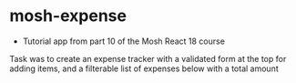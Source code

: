 # mosh-expense

- Tutorial app from part 10 of the Mosh React 18 course

Task was to create an expense tracker with a validated form at the top for adding items, and a filterable list of expenses below with a total amount 